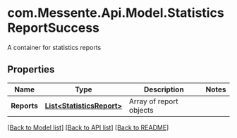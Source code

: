 # com.Messente.Api.Model.StatisticsReportSuccess
A container for statistics reports

## Properties

Name | Type | Description | Notes
------------ | ------------- | ------------- | -------------
**Reports** | [**List&lt;StatisticsReport&gt;**](StatisticsReport.md) | Array of report objects | 

[[Back to Model list]](../README.md#documentation-for-models) [[Back to API list]](../README.md#documentation-for-api-endpoints) [[Back to README]](../README.md)

